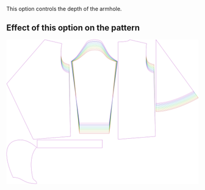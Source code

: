 
This option controls the depth of the armhole.


## Effect of this option on the pattern
![This image shows the effect of this option by superimposing several variants that have a different value for this option](yuri_armholedepthfactor_sample.svg "Effect of this option on the pattern")
